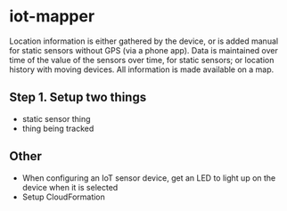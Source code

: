 # iot-mapper
Location information is either gathered by the device, or is added manual for static sensors without GPS (via a phone app). Data is maintained over time of the value of the sensors over time, for static sensors; or location history with moving devices. All information is made available on a map.

## Step 1. Setup two things
- static sensor thing
- thing being tracked

## Other
- When configuring an IoT sensor device, get an LED to light up on the device when it is selected
- Setup CloudFormation
